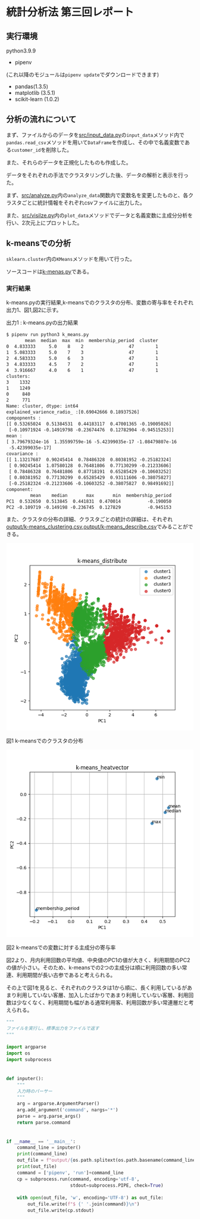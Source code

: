 # 統計分析法 第三回レポート

## 実行環境

python3.9.9

- pipenv

(これ以降のモジュールは`pipenv update`でダウンロードできます)

- pandas(1.3.5)
- matplotlib (3.5.1)
- scikit-learn (1.0.2)

## 分析の流れについて

まず、ファイルからのデータを[src/input_data.py](src/input_data.py)の`input_data`メソッド内で`pandas.read_csv`メソッドを用いて`DataFrame`を作成し、その中で名義変数である`customer_id`を削除した。

また、それらのデータを正規化したものも作成した。

データをそれぞれの手法でクラスタリングした後、データの解析と表示を行った。

まず、[src/analyze.py](src/analyze.py)内の`analyze_data`関数内で変数名を変更したものと、各クラスタごとに統計情報をそれぞれcsvファイルに出力した。

また、[src/visilze.py](src/visilze.py)内の`plot_data`メソッドでデータと名義変数に主成分分析を行い、2次元上にプロットした。



## k-meansでの分析

`sklearn.cluster`内の`KMeans`メソッドを用いて行った。

ソースコードは[k-menas.py](k_means.py)である。

### 実行結果

k-means.pyの実行結果,k-meansでのクラスタの分布、変数の寄与率をそれぞれ出力1、図1,図2に示す。

出力1 : k-means.pyの出力結果

<!-- [[[cog
import cog
import subprocess
command = 'pipenv run python3 k_means.py'
cp = subprocess.run(command, encoding='utf-8',
                        stdout=subprocess.PIPE, shell=True,check=True)
cog.outl("\n```text")
cog.outl(f"$ {command}")
cog.outl(cp.stdout)
cog.outl("```")
    ]]] -->

```text
$ pipenv run python3 k_means.py
       mean  median  max  min  membership_period  cluster
0  4.833333     5.0    8    2                 47        1
1  5.083333     5.0    7    3                 47        1
2  4.583333     5.0    6    3                 47        1
3  4.833333     4.5    7    2                 47        1
4  3.916667     4.0    6    1                 47        1
clusters:
3    1332
1    1249
0     840
2     771
Name: cluster, dtype: int64
explained_varience_radio_ :[0.69042666 0.18937526]
compopnents :
[[ 0.53265024  0.51384531  0.44183117  0.47001365 -0.19005026]
 [-0.10971924 -0.14919798 -0.23674476  0.12782904 -0.94515253]]
mean :
[ 3.79679324e-16  1.35599759e-16 -5.42399035e-17 -1.08479807e-16
 -5.42399035e-17]
covariance :
[[ 1.13217687  0.90245414  0.78486328  0.80381952 -0.25182324]
 [ 0.90245414  1.07580128  0.76481806  0.77130299 -0.21233606]
 [ 0.78486328  0.76481806  0.87718191  0.65285429 -0.10603252]
 [ 0.80381952  0.77130299  0.65285429  0.93111606 -0.38075827]
 [-0.25182324 -0.21233606 -0.10603252 -0.38075827  0.98491692]]
component:
         mean    median       max       min  membership_period
PC1  0.532650  0.513845  0.441831  0.470014          -0.190050
PC2 -0.109719 -0.149198 -0.236745  0.127829          -0.945153

```
また、クラスタの分布の詳細、クラスタごとの統計の詳細は、それぞれ[output/k-means_clustering.csv](output/k-means_clustering.csv),[output/k-means_describe.csv](output/k-means_describe.csv)でみることができる。


![fig1](output/k-means_distribute.png)

図1 k-meansでのクラスタの分布

![fig2](output/k-means_heatvector.png)

図2 k-meansでの変数に対する主成分の寄与率


図2より、月内利用回数の平均値、中央値のPC1の値が大きく、利用期間のPC2の値が小さい。そのため、k-meansでの2つの主成分は順に利用回数の多い常連、利用期間が長い古参であると考えられる。

その上で図1を見ると、それぞれのクラスタは1から順に、長く利用しているがあまり利用していない客層、加入したばかりであまり利用していない客層、利用回数は少なくなく、利用期間も幅がある通常利用客、利用回数が多い常連層だと考えられる。

<!-- [[[end]]] -->


<!-- [[[cog
import cog
file="issuer.py"
cog.outl("\n```py")
with open(file,"r") as f:
    cog.outl(f.read())
cog.outl("```")
    ]]] -->

```py
"""
ファイルを実行し、標準出力をファイルで返す
"""

import argparse
import os
import subprocess


def inputer():
    """
    入力時のパーサー
    """
    arg = argparse.ArgumentParser()
    arg.add_argument('command', nargs='*')
    parse = arg.parse_args()
    return parse.command


if __name__ == '__main__':
    command_line = inputer()
    print(command_line)
    out_file = f"output/{os.path.splitext(os.path.basename(command_line[1]))[0]}.txt"
    print(out_file)
    command = ['pipenv', 'run']+command_line
    cp = subprocess.run(command, encoding='utf-8',
                        stdout=subprocess.PIPE, check=True)

    with open(out_file, 'w', encoding='UTF-8') as out_file:
        out_file.write(f"$ {' '.join(command)}\n")
        out_file.write(cp.stdout)

```
<!-- [[[end]]] -->